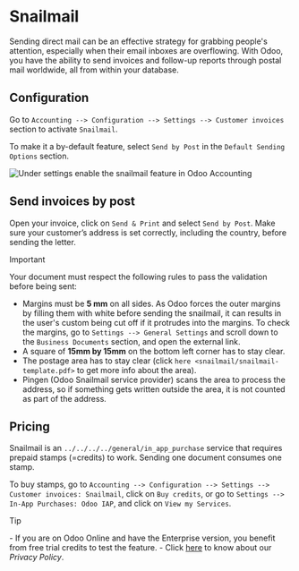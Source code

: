 # Snailmail

Sending direct mail can be an effective strategy for grabbing people's
attention, especially when their email inboxes are overflowing. With
Odoo, you have the ability to send invoices and follow-up reports
through postal mail worldwide, all from within your database.

## Configuration

Go to `Accounting --> Configuration --> Settings --> Customer invoices`
section to activate `Snailmail`.

To make it a by-default feature, select `Send by Post` in the `Default
Sending
Options` section.

![Under settings enable the snailmail feature in Odoo
Accounting](snailmail/setup-snailmail.png)

## Send invoices by post

Open your invoice, click on `Send & Print` and select `Send by Post`.
Make sure your customer’s address is set correctly, including the
country, before sending the letter.

<div class="important">

<div class="title">

Important

</div>

Your document must respect the following rules to pass the validation
before being sent:

  - Margins must be **5 mm** on all sides. As Odoo forces the outer
    margins by filling them with white before sending the snailmail, it
    can results in the user's custom being cut off if it protrudes into
    the margins. To check the margins, go to `Settings --> General
    Settings` and scroll down to the `Business Documents` section, and
    open the external link.
  - A square of **15mm by 15mm** on the bottom left corner has to stay
    clear.
  - The postage area has to stay clear (click `here
    <snailmail/snailmail-template.pdf>` to get more info about the
    area).
  - Pingen (Odoo Snailmail service provider) scans the area to process
    the address, so if something gets written outside the area, it is
    not counted as part of the address.

</div>

## Pricing

Snailmail is an `../../../../general/in_app_purchase` service that
requires prepaid stamps (=credits) to work. Sending one document
consumes one stamp.

To buy stamps, go to `Accounting --> Configuration --> Settings -->
Customer
invoices: Snailmail`, click on `Buy credits`, or go to `Settings -->
In-App
Purchases: Odoo IAP`, and click on `View my Services`.

<div class="tip">

<div class="title">

Tip

</div>

\- If you are on Odoo Online and have the Enterprise version, you
benefit from free trial credits to test the feature. - Click
[here](https://iap.odoo.com/privacy#header_4) to know about our *Privacy
Policy*.

</div>
